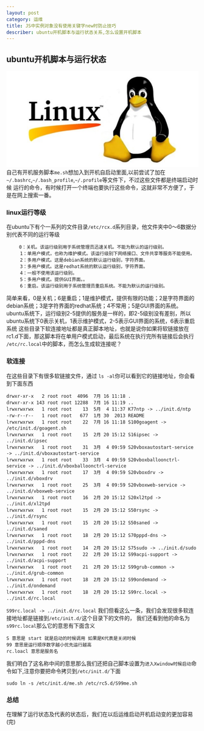 ```yaml
---
layout: post
category: 运维
title: JS中实例对象没有使用关键字new时防止技巧
describer: ubuntu开机脚本与运行状态关系,怎么设置开机脚本
---
```


## ubuntu开机脚本与运行状态

![](/publics/images/blog_images/2014-7/Linux-header.jpg)</br>
自己有开机服务脚本`me.sh`想加入到开机自启动里面,以前尝试了加在 `~/.bashrc`,`~/.bash_profile`,`~/.profile`等文件下，不过这些文件都是终端启动时候
运行的命令，有时候打开一个终端也要执行这些命令，这就非常不方便了，于是在网上搜索一番。

### linux运行等级

在ubuntu下有个一系列的文件目录`/etc/rcx.d`系列目录，他文件夹中0～6数据分别代表不同的运行等级

    　   0：关机。该运行级别用于系统管理员迅速关机。不能为默认的运行级别。
         1：单用户模式，也称为维护模式。该运行级别下网络接口、文件共享等服务不能使用。
         2：多用户模式。这是debian系统的默认运行级别，字符界面。
         3：多用户模式。这是redhat系统的默认运行级别，字符界面。
         4：一般不使用该运行级别。
         5：多用户模式。提供GUI界面。。
         6：重启。该运行级别用于系统管理员重启系统。不能为默认的运行级别。

简单来看，0是关机；6是重启；1是维护模式，提供有限的功能；2是字符界面的debian系统；3是字符界面的redhat系统；4不常用；5是GUI界面的系统。
ubuntu系统下，运行级别2-5提供的服务是一样的，即2-5级别没有差别，所以ubuntu系统下0表示关机，1表示维护模式，2-5表示GUI界面的系统，6表示重启系统
这些目录下软连接地址都是真正脚本地址，也就是说你如果将软链接放在rc1.d下面，那这脚本将在单用户模式启动，最后系统在执行完所有链接后会执行
`/etc/rc.local`中的脚本，而怎么生成软连接呢？

### 软连接

在这些目录下有很多软链接文件，通过 `ls -al`你可以看到它的链接地址，你会看到下面东西

    drwxr-xr-x   2 root root  4096  7月 16 11:18 .
    drwxr-xr-x 143 root root 12288  7月 16 11:19 ..
    lrwxrwxrwx   1 root root    13  5月  4 11:37 K77ntp -> ../init.d/ntp
    -rw-r--r--   1 root root   677  1月 30  2013 README
    lrwxrwxrwx   1 root root    22  7月 16 11:18 S100goagent -> /etc/init.d/goagent.sh
    lrwxrwxrwx   1 root root    15  2月 20 15:12 S16ipsec -> ../init.d/ipsec
    lrwxrwxrwx   1 root root    31  3月  4 09:59 S20vboxautostart-service -> ../init.d/vboxautostart-service
    lrwxrwxrwx   1 root root    33  3月  4 09:59 S20vboxballoonctrl-service -> ../init.d/vboxballoonctrl-service
    lrwxrwxrwx   1 root root    17  3月  4 09:59 S20vboxdrv -> ../init.d/vboxdrv
    lrwxrwxrwx   1 root root    25  3月  4 09:59 S20vboxweb-service -> ../init.d/vboxweb-service
    lrwxrwxrwx   1 root root    16  2月 20 15:12 S20xl2tpd -> ../init.d/xl2tpd
    lrwxrwxrwx   1 root root    15  2月 20 15:12 S50rsync -> ../init.d/rsync
    lrwxrwxrwx   1 root root    15  2月 20 15:12 S50saned -> ../init.d/saned
    lrwxrwxrwx   1 root root    18  2月 20 15:12 S70pppd-dns -> ../init.d/pppd-dns
    lrwxrwxrwx   1 root root    14  2月 20 15:12 S75sudo -> ../init.d/sudo
    lrwxrwxrwx   1 root root    22  2月 20 15:12 S99acpi-support -> ../init.d/acpi-support
    lrwxrwxrwx   1 root root    21  2月 20 15:12 S99grub-common -> ../init.d/grub-common
    lrwxrwxrwx   1 root root    18  2月 20 15:12 S99ondemand -> ../init.d/ondemand
    lrwxrwxrwx   1 root root    18  2月 20 15:12 S99rc.local -> ../init.d/rc.local

`S99rc.local -> ../init.d/rc.local` 我们但看这么一条，我们会发现很多软连接地址都是链接到`/etc/init.d/`这个目录下的文件的，
我们还看到他的命名为`s99rc.local`那么它的意思有下面含义

    S 意思是 start 就是启动的时候调用 如果是K代表是关闭时候
    99 意思是运行顺序数字越小优先运行越高
    rc.loacl 意思是服务名

我们明白了这名称中间的意思那么我们还把自己脚本设置为`进入Xwindow时候启动`命令如下,注意你要把命令拷贝到`/etc/init.d/`下面

    sudo ln -s /etc/init.d/me.sh /etc/rc5.d/S99me.sh

### 总结

在理解了运行状态及代表的状态后，我们在以后运维启动开机启动变的更加容易<br/>
(完)


